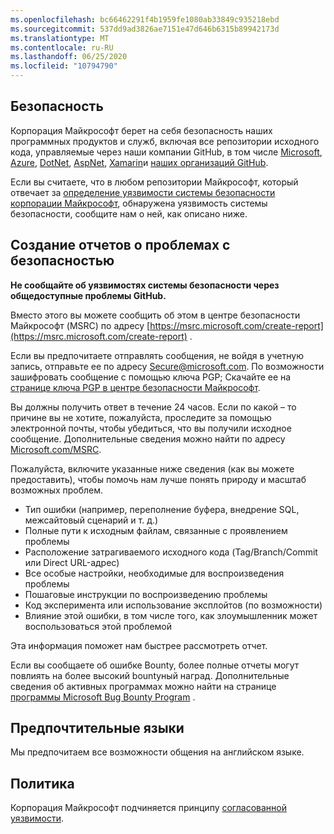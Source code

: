 ```yaml
---
ms.openlocfilehash: bc66462291f4b1959fe1080ab33849c935218ebd
ms.sourcegitcommit: 537dd9ad3826ae7151e47d646b6315b89942173d
ms.translationtype: MT
ms.contentlocale: ru-RU
ms.lasthandoff: 06/25/2020
ms.locfileid: "10794790"
---
```

<!-- BEGIN MICROSOFT SECURITY.MD V0.0.5 BLOCK -->

## Безопасность

Корпорация Майкрософт берет на себя безопасность наших программных продуктов и служб, включая все репозитории исходного кода, управляемые через наши компании GitHub, в том числе [Microsoft](https://github.com/Microsoft), [Azure](https://github.com/Azure), [DotNet](https://github.com/dotnet), [AspNet](https://github.com/aspnet), [Xamarin](https://github.com/xamarin)и [наших организаций GitHub](https://opensource.microsoft.com/).

Если вы считаете, что в любом репозитории Майкрософт, который отвечает за [определение уязвимости системы безопасности корпорации Майкрософт](https://docs.microsoft.com/en-us/previous-versions/tn-archive/cc751383(v=technet.10)), обнаружена уязвимость системы безопасности, сообщите нам о ней, как описано ниже.

## Создание отчетов о проблемах с безопасностью

**Не сообщайте об уязвимостях системы безопасности через общедоступные проблемы GitHub.**

Вместо этого вы можете сообщить об этом в центре безопасности Майкрософт (MSRC) по адресу [https://msrc.microsoft.com/create-report](https://msrc.microsoft.com/create-report) .

Если вы предпочитаете отправлять сообщения, не войдя в учетную запись, отправьте ее по адресу [Secure@microsoft.com](mailto:secure@microsoft.com).  По возможности зашифровать сообщение с помощью ключа PGP; Скачайте ее на [странице ключа PGP в центре безопасности Майкрософт](https://www.microsoft.com/en-us/msrc/pgp-key-msrc).

Вы должны получить ответ в течение 24 часов. Если по какой – то причине вы не хотите, пожалуйста, проследите за помощью электронной почты, чтобы убедиться, что вы получили исходное сообщение. Дополнительные сведения можно найти по адресу [Microsoft.com/MSRC](https://www.microsoft.com/msrc). 

Пожалуйста, включите указанные ниже сведения (как вы можете предоставить), чтобы помочь нам лучше понять природу и масштаб возможных проблем.

  * Тип ошибки (например, переполнение буфера, внедрение SQL, межсайтовый сценарий и т. д.)
  * Полные пути к исходным файлам, связанные с проявлением проблемы
  * Расположение затрагиваемого исходного кода (Tag/Branch/Commit или Direct URL-адрес)
  * Все особые настройки, необходимые для воспроизведения проблемы
  * Пошаговые инструкции по воспроизведению проблемы
  * Код эксперимента или использование эксплойтов (по возможности)
  * Влияние этой ошибки, в том числе того, как злоумышленник может воспользоваться этой проблемой

Эта информация поможет нам быстрее рассмотреть отчет.

Если вы сообщаете об ошибке Bounty, более полные отчеты могут повлиять на более высокий bountyный наград. Дополнительные сведения об активных программах можно найти на странице [программы Microsoft Bug Bounty Program](https://microsoft.com/msrc/bounty) .

## Предпочтительные языки

Мы предпочитаем все возможности общения на английском языке.

## Политика

Корпорация Майкрософт подчиняется принципу [согласованной уязвимости](https://www.microsoft.com/en-us/msrc/cvd).

<!-- END MICROSOFT SECURITY.MD BLOCK -->